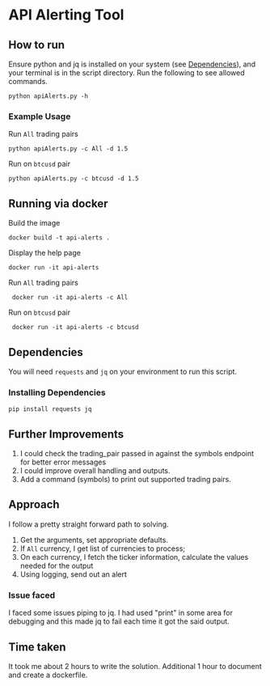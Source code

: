 # API Alerting Tool

## How to run
Ensure python and jq is installed on your system (see [Dependencies](#dependencies)), and your terminal is in the script directory.
Run the following to see allowed commands.
```shell
python apiAlerts.py -h
```

### Example Usage
Run `All` trading pairs
```shell
python apiAlerts.py -c All -d 1.5
```

Run on `btcusd` pair
```shell
python apiAlerts.py -c btcusd -d 1.5
```

## Running via docker
Build the image
```shell
docker build -t api-alerts . 
```

Display the help page
```shell
docker run -it api-alerts
```

Run `All` trading pairs
```shell
 docker run -it api-alerts -c All  
```

Run on `btcusd` pair
```shell
 docker run -it api-alerts -c btcusd  
```

## Dependencies
You will need `requests` and `jq` on your environment to run this script.

### Installing Dependencies
```shell
pip install requests jq
```

## Further Improvements
1. I could check the trading_pair passed in against the symbols endpoint for better error messages
2. I could improve overall handling and outputs.
3. Add a command (symbols) to print out supported trading pairs.

## Approach
I follow a pretty straight forward path to solving. 
1. Get the arguments, set appropriate defaults.
2. If `All` currency, I get list of currencies to process;
3. On each currency, I fetch the ticker information, calculate the values needed for the output
4. Using logging, send out an alert

### Issue faced
I faced some issues piping to jq. I had used "print" in some area for debugging and this made jq to fail each time it got the said output.


## Time taken
It took me about 2 hours to write the solution. Additional 1 hour to document and create a dockerfile.